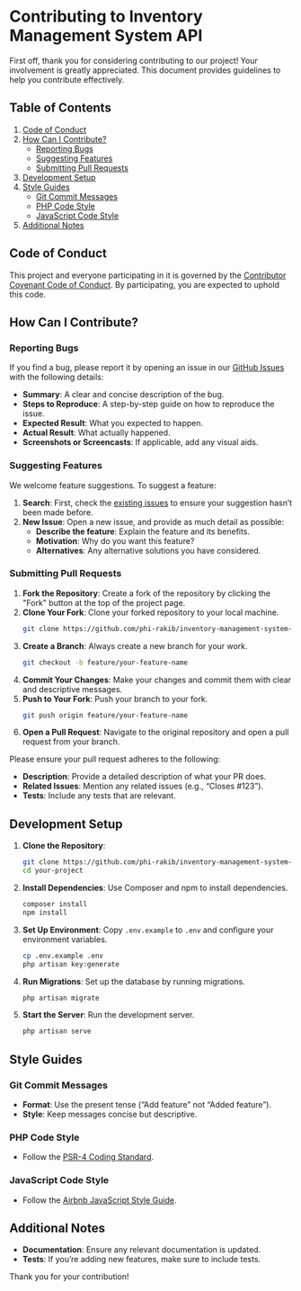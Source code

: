 # Contributing to Inventory Management System API

First off, thank you for considering contributing to our project! Your involvement is greatly appreciated. This document provides guidelines to help you contribute effectively.

## Table of Contents

1. [Code of Conduct](#code-of-conduct)
2. [How Can I Contribute?](#how-can-i-contribute)
    - [Reporting Bugs](#reporting-bugs)
    - [Suggesting Features](#suggesting-features)
    - [Submitting Pull Requests](#submitting-pull-requests)
3. [Development Setup](#development-setup)
4. [Style Guides](#style-guides)
    - [Git Commit Messages](#git-commit-messages)
    - [PHP Code Style](#php-code-style)
    - [JavaScript Code Style](#javascript-code-style)
5. [Additional Notes](#additional-notes)

## Code of Conduct

This project and everyone participating in it is governed by the [Contributor Covenant Code of Conduct](https://github.com/phi-rakib/inventory-management-system-api/blob/main/CODE_OF_CONDUCT.md). By participating, you are expected to uphold this code.

## How Can I Contribute?

### Reporting Bugs

If you find a bug, please report it by opening an issue in our [GitHub Issues](https://github.com/phi-rakib/inventory-management-system-api/issues) with the following details:

- **Summary**: A clear and concise description of the bug.
- **Steps to Reproduce**: A step-by-step guide on how to reproduce the issue.
- **Expected Result**: What you expected to happen.
- **Actual Result**: What actually happened.
- **Screenshots or Screencasts**: If applicable, add any visual aids.

### Suggesting Features

We welcome feature suggestions. To suggest a feature:

1. **Search**: First, check the [existing issues](https://github.com/phi-rakib/inventory-management-system-api/issues) to ensure your suggestion hasn’t been made before.
2. **New Issue**: Open a new issue, and provide as much detail as possible:
    - **Describe the feature**: Explain the feature and its benefits.
    - **Motivation**: Why do you want this feature?
    - **Alternatives**: Any alternative solutions you have considered.

### Submitting Pull Requests

1. **Fork the Repository**: Create a fork of the repository by clicking the "Fork" button at the top of the project page.
2. **Clone Your Fork**: Clone your forked repository to your local machine.
    ```bash
    git clone https://github.com/phi-rakib/inventory-management-system-api.git
    ```
3. **Create a Branch**: Always create a new branch for your work.
    ```bash
    git checkout -b feature/your-feature-name
    ```
4. **Commit Your Changes**: Make your changes and commit them with clear and descriptive messages.
5. **Push to Your Fork**: Push your branch to your fork.
    ```bash
    git push origin feature/your-feature-name
    ```
6. **Open a Pull Request**: Navigate to the original repository and open a pull request from your branch.

Please ensure your pull request adheres to the following:
- **Description**: Provide a detailed description of what your PR does.
- **Related Issues**: Mention any related issues (e.g., “Closes #123”).
- **Tests**: Include any tests that are relevant.

## Development Setup

1. **Clone the Repository**: 
    ```bash
    git clone https://github.com/phi-rakib/inventory-management-system-api.git
    cd your-project
    ```
2. **Install Dependencies**: Use Composer and npm to install dependencies.
    ```bash
    composer install
    npm install
    ```
3. **Set Up Environment**: Copy `.env.example` to `.env` and configure your environment variables.
    ```bash
    cp .env.example .env
    php artisan key:generate
    ```
4. **Run Migrations**: Set up the database by running migrations.
    ```bash
    php artisan migrate
    ```
5. **Start the Server**: Run the development server.
    ```bash
    php artisan serve
    ```

## Style Guides

### Git Commit Messages

- **Format**: Use the present tense (“Add feature” not “Added feature”).
- **Style**: Keep messages concise but descriptive.

### PHP Code Style

- Follow the [PSR-4 Coding Standard](https://www.php-fig.org/psr/psr-4/).

### JavaScript Code Style

- Follow the [Airbnb JavaScript Style Guide](https://github.com/airbnb/javascript).

## Additional Notes

- **Documentation**: Ensure any relevant documentation is updated.
- **Tests**: If you’re adding new features, make sure to include tests.

Thank you for your contribution!
